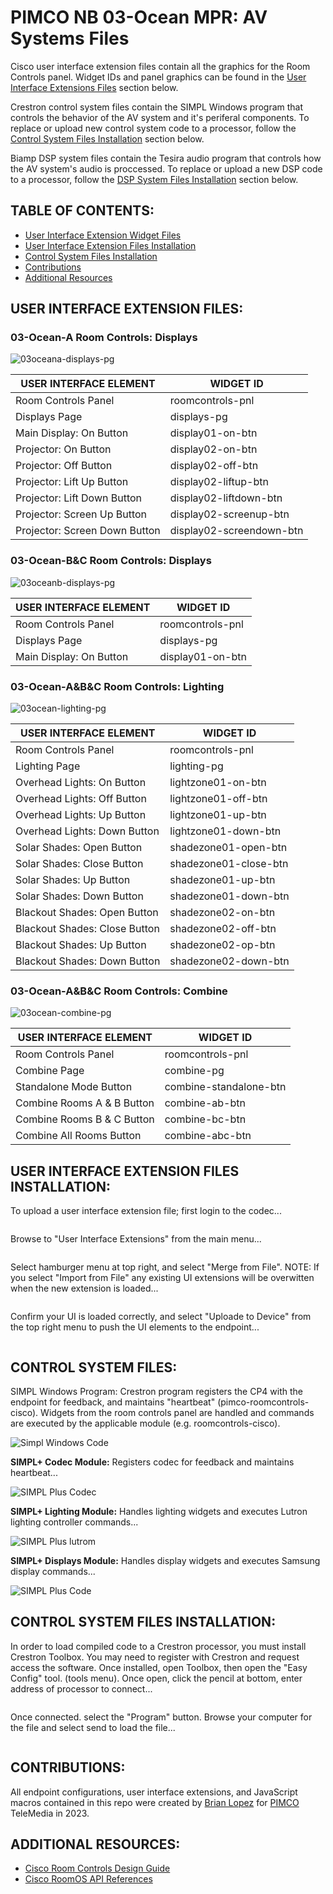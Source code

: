 # **PIMCO NB 03-Ocean MPR: AV Systems Files**

Cisco user interface extension files contain all the graphics for the Room Controls panel.  Widget IDs and panel graphics can be found in the [User Interface Extensions Files](https://github.com/brianlopezpimco/nb03ocean-av#user-interface-extension-files) section below.

Crestron control system files contain the SIMPL Windows program that controls the behavior of the AV system and it's periferal components. To replace or upload new control system code to a processor, follow the [Control System Files Installation](https://github.com/brianlopezpimco/nb03ocean-av#control-system-files-installation) section below.

Biamp DSP system files contain the Tesira audio program that controls how the AV system's audio is proccessed. To replace or upload a new DSP code to a processor, follow the [DSP System Files Installation](https://github.com/brianlopezpimco/nb03ocean-av#dsp-system-files-installation) section below.

## **TABLE OF CONTENTS:**

- [User Interface Extension Widget Files](https://github.com/brianlopezpimco/nb03ocean-av#user-interface-extension-files)
- [User Interface Extension Files Installation](https://github.com/brianlopezpimco/nb03ocean-av#user-interface-extension-files-installation)
- [Control System Files Installation](https://github.com/brianlopezpimco/nb03ocean-av#control-system-files-installation)
- [Contributions](https://github.com/brianlopezpimco/nb03ocean-av#contributions)
- [Additional Resources](https://github.com/brianlopezpimco/nb03ocean-av#additional-resources)

## **USER INTERFACE EXTENSION FILES:**

### **03-Ocean-A Room Controls: Displays**

![03oceana-displays-pg](/IMAGES/nb03oceana-displays-pg.jpg)

| USER INTERFACE ELEMENT        | WIDGET ID                |
| ----------------------------- | ------------------------ |
| Room Controls Panel           | roomcontrols-pnl         |
| Displays Page                 | displays-pg              |
| Main Display: On Button       | display01-on-btn         |
| Projector: On Button          | display02-on-btn         |
| Projector: Off Button         | display02-off-btn        |
| Projector: Lift Up Button     | display02-liftup-btn     |
| Projector: Lift Down Button   | display02-liftdown-btn   |
| Projector: Screen Up Button   | display02-screenup-btn   |
| Projector: Screen Down Button | display02-screendown-btn |

### **03-Ocean-B&C Room Controls: Displays**

![03oceanb-displays-pg](/IMAGES/nb03oceanb-displays-pg.jpg)

| USER INTERFACE ELEMENT        | WIDGET ID                |
| ----------------------------- | ------------------------ |
| Room Controls Panel           | roomcontrols-pnl         |
| Displays Page                 | displays-pg              |
| Main Display: On Button       | display01-on-btn         |


### **03-Ocean-A&B&C Room Controls: Lighting**

![03ocean-lighting-pg](/IMAGES/nb03ocean-lighting-pg.jpg)

| USER INTERFACE ELEMENT        | WIDGET ID             |
| ----------------------------- | --------------------- |
| Room Controls Panel           | roomcontrols-pnl      |
| Lighting Page                 | lighting-pg           |
| Overhead Lights: On Button    | lightzone01-on-btn    |
| Overhead Lights: Off Button   | lightzone01-off-btn   |
| Overhead Lights: Up Button    | lightzone01-up-btn    |
| Overhead Lights: Down Button  | lightzone01-down-btn  |
| Solar Shades: Open Button     | shadezone01-open-btn  |
| Solar Shades: Close Button    | shadezone01-close-btn |
| Solar Shades: Up Button       | shadezone01-up-btn    |
| Solar Shades: Down Button     | shadezone01-down-btn  |
| Blackout Shades: Open Button  | shadezone02-on-btn    |
| Blackout Shades: Close Button | shadezone02-off-btn   |
| Blackout Shades: Up Button    | shadezone02-op-btn    |
| Blackout Shades: Down Button  | shadezone02-down-btn  |

### **03-Ocean-A&B&C Room Controls: Combine**

![03ocean-combine-pg](/IMAGES/nb03ocean-combine-pg.jpg)

| USER INTERFACE ELEMENT        | WIDGET ID                |
| ----------------------------- | ------------------------ |
| Room Controls Panel           | roomcontrols-pnl         |
| Combine Page                  | combine-pg               |
| Standalone Mode Button        | combine-standalone-btn   |
| Combine Rooms A & B Button    | combine-ab-btn           |
| Combine Rooms B & C Button    | combine-bc-btn           |
| Combine All Rooms Button      | combine-abc-btn          |

## **USER INTERFACE EXTENSION FILES INSTALLATION:**

To upload a user interface extension file; first login to the codec...

![<Login Screen>](/IMAGES/endpoint-login-screen.PNG)

Browse to "User Interface Extensions" from the main menu...

![<User Interface Extensions>](/IMAGES/ui-extension-zoomtools.PNG)

Select hamburger menu at top right, and select "Merge from File". NOTE: If you select "Import from File" any existing UI extensions will be overwitten when the new extension is loaded...

![<User Interface Extensions>](/IMAGES/ui-extension-merge-file.PNG)

Confirm your UI is loaded correctly, and select "Uploade to Device" from the top right menu to push the UI elements to the endpoint...

![<User Interface Extensions>](/IMAGES/ui-extension-loaded.PNG)

## **CONTROL SYSTEM FILES:**

SIMPL Windows Program: Crestron program registers the CP4 with the endpoint for feedback, and maintains "heartbeat" (pimco-roomcontrols-cisco). Widgets from the room controls panel are handled and commands are executed by the applicable module (e.g. roomcontrols-cisco). 

![Simpl Windows Code](/IMAGES/simpl-code.png)

**SIMPL+ Codec Module:** Registers codec for feedback and maintains heartbeat...

![SIMPL Plus Codec](/IMAGES/simpl-plus-cisco-codec.png)

**SIMPL+ Lighting Module:** Handles lighting widgets and executes Lutron lighting controller commands...

![SIMPL Plus lutrom](/IMAGES/simpl-plus-lutron-qs.png)

**SIMPL+ Displays Module:** Handles display widgets and executes Samsung display commands...

![SIMPL Plus Code](/IMAGES/simpl-plus-samsung.png)

## **CONTROL SYSTEM FILES INSTALLATION:**

In order to load compiled code to a Crestron processor, you must install Crestron Toolbox. You may need to register with Crestron and request access the software. Once installed, open Toolbox, then open the "Easy Config" tool. (tools menu). Once open, click the pencil at bottom, enter address of processor to connect...

![<Connecting to Toolbox>](/IMAGES/toolbox-connect.png)

Once connected. select the "Program" button. Browse your computer for the file and select send to load the file...

![<Uploading Code>](/IMAGES/toolbox-send-code.png)

## **CONTRIBUTIONS:**

All endpoint configurations, user interface extensions, and JavaScript macros contained in this repo were created by [Brian Lopez](https://www.linkedin.com/in/engineerblopez/) for [PIMCO](https://www.pimco.com/en-us/) TeleMedia in 2023.

## **ADDITIONAL RESOURCES:**

- [Cisco Room Controls Design Guide](https://www.cisco.com/c/dam/en/us/td/docs/telepresence/endpoint/ce915/sx-mx-dx-room-kit-boards-customization-guide-ce915.pdf)
- [Cisco RoomOS API References](https://roomos.cisco.com/xapi)
